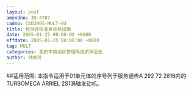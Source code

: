 ```yaml
---
layout: post
amendno: 39-4707
cadno: CAD2005-MULT-04
title: 检测并校准发动机扭矩
date: 2005-01-25 00:00:00 +0800
effdate: 2005-01-25 00:00:00 +0800
tag: MULT
categories: 民航中南地区管理局适航审定处
author: 钟颖芬
---
```


##适用范围:
本指令适用于01单元体的序号列于服务通告A 292 72 2816内的TURBOMECA ARRIEL 2S1涡轴发动机。

